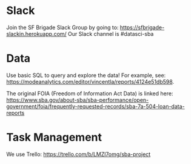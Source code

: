 # Slack
Join the SF Brigade Slack Group by going to: https://sfbrigade-slackin.herokuapp.com/
Our Slack channel is #datasci-sba

# Data
Use basic SQL to query and explore the data! For example, see: https://modeanalytics.com/editor/vincentla/reports/4124e51db598.

The original FOIA (Freedom of Information Act Data) is linked here: https://www.sba.gov/about-sba/sba-performance/open-government/foia/frequently-requested-records/sba-7a-504-loan-data-reports

# Task Management
We use Trello: https://trello.com/b/LMZl7omg/sba-project
